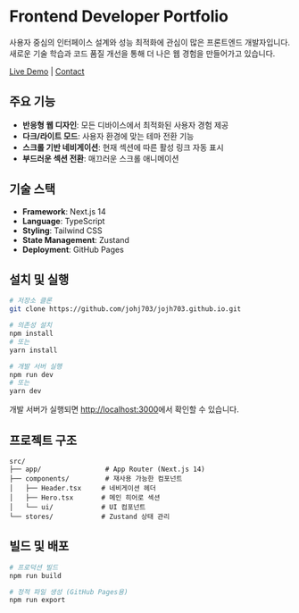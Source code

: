 # Frontend Developer Portfolio

사용자 중심의 인터페이스 설계와 성능 최적화에 관심이 많은 프론트엔드 개발자입니다.
새로운 기술 학습과 코드 품질 개선을 통해 더 나은 웹 경험을 만들어가고 있습니다.

[Live Demo](https://johj703.github.io/) | [Contact](mailto:johj703@nate.com)

## 주요 기능

- **반응형 웹 디자인**: 모든 디바이스에서 최적화된 사용자 경험 제공
- **다크/라이트 모드**: 사용자 환경에 맞는 테마 전환 기능
- **스크롤 기반 네비게이션**: 현재 섹션에 따른 활성 링크 자동 표시
- **부드러운 섹션 전환**: 매끄러운 스크롤 애니메이션

## 기술 스택

- **Framework**: Next.js 14
- **Language**: TypeScript
- **Styling**: Tailwind CSS
- **State Management**: Zustand
- **Deployment**: GitHub Pages

## 설치 및 실행

```bash
# 저장소 클론
git clone https://github.com/johj703/jojh703.github.io.git

# 의존성 설치
npm install
# 또는
yarn install

# 개발 서버 실행
npm run dev
# 또는
yarn dev
```

개발 서버가 실행되면 [http://localhost:3000](http://localhost:3000)에서 확인할 수 있습니다.

## 프로젝트 구조

```
src/
├── app/                # App Router (Next.js 14)
├── components/         # 재사용 가능한 컴포넌트
│   ├── Header.tsx     # 네비게이션 헤더
│   ├── Hero.tsx       # 메인 히어로 섹션
│   └── ui/            # UI 컴포넌트
└── stores/            # Zustand 상태 관리
```

## 빌드 및 배포

```bash
# 프로덕션 빌드
npm run build

# 정적 파일 생성 (GitHub Pages용)
npm run export
```
